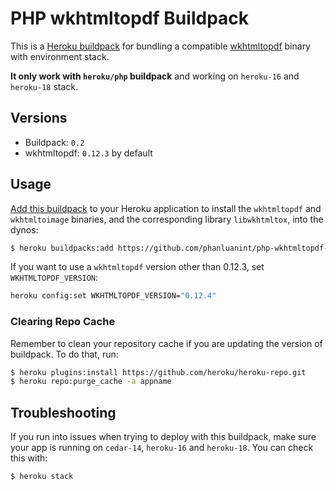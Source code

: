 # PHP wkhtmltopdf Buildpack

This is a [Heroku buildpack][0] for bundling a compatible [wkhtmltopdf][1]
binary with environment stack. 

**It only work with `heroku/php` buildpack** and working on `heroku-16` and `heroku-18` stack.

## Versions

* Buildpack:   `0.2`
* wkhtmltopdf: `0.12.3` by default

## Usage

[Add this buildpack][2] to your Heroku application to install the `wkhtmltopdf`
and `wkhtmltoimage` binaries, and the corresponding library `libwkhtmltox`,
into the dynos:

```bash
$ heroku buildpacks:add https://github.com/phanluanint/php-wkhtmltopdf-buildpack.git
```

If you want to use a `wkhtmltopdf` version other than 0.12.3, set
`WKHTMLTOPDF_VERSION`:

```bash
heroku config:set WKHTMLTOPDF_VERSION="0.12.4"
```

### Clearing Repo Cache

Remember to clean your repository cache if you are updating the version of
buildpack. To do that, run:

```bash
$ heroku plugins:install https://github.com/heroku/heroku-repo.git
$ heroku repo:purge_cache -a appname
```

## Troubleshooting

If you run into issues when trying to deploy with this buildpack, make sure your
app is running on `cedar-14`, `heroku-16` and `heroku-18`. You can check this with:

```bash
$ heroku stack
```

[0]: http://devcenter.heroku.com/articles/buildpacks
[1]: http://wkhtmltopdf.org/
[2]: https://devcenter.heroku.com/articles/using-multiple-buildpacks-for-an-app

